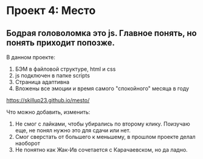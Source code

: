 # Проект 4: Место

## Бодрая головоломка это js. Главное понять, но понять приходит попозже.

В данном проекте:
1. БЭМ в файловой структуре, html и css
2. js подключен в папке scripts
3. Страница адаптивна
4. Вложены все эмоции и время самого "спокойного" месяца в году

https://skillup23.github.io/mesto/

Что можно добавить, изменить:
1. Не смог с лайками, чтобы убирались по второму клику. Поизучаю еще, не понял нужно это для сдачи или нет.
2. Смог сверстать от большего к меньшему, в прошлом проекте делал наоборот
3. Не понятно как Жак-Ив сочетается с Карачаевском, но да ладно.
